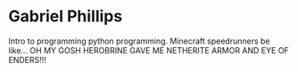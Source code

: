 # Gabriel Phillips
Intro to programming python programming.
Minecraft speedrunners be like... OH MY GOSH HEROBRINE GAVE ME NETHERITE ARMOR AND EYE OF ENDERS!!!